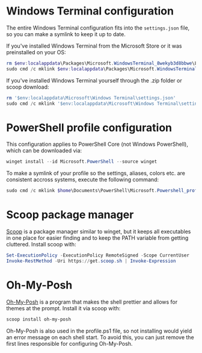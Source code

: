 # Windows Terminal configuration

The entire Windows Terminal configuration fits into the `settings.json` file, so you can make a symlink to keep it up to date.

If you've installed Windows Terminal from the Microsoft Store or it was preinstalled on your OS:
```powershell
rm $env:localappdata\Packages\Microsoft.WindowsTerminal_8wekyb3d8bbwe\LocalState\settings.json
sudo cmd /c mklink $env:localappdata\Packages\Microsoft.WindowsTerminal_8wekyb3d8bbwe\LocalState\settings.json (Resolve-Path .\settings.json).Path
```

If you've installed Windows Terminal yourself through the .zip folder or scoop download:
```powershell
rm '$env:localappdata\Microsoft\Windows Terminal\settings.json'
sudo cmd /c mklink '$env:localappdata\Microsoft\Windows Terminal\settings.json' (Resolve-Path .\settings.json).Path
```

# PowerShell profile configuration

This configuration applies to PowerShell Core (not Windows PowerShell), which can be downloaded via:
```powershell
winget install --id Microsoft.PowerShell --source winget
```

To make a symlink of your profile so the settings, aliases, colors etc. are consistent accross systems, execute the following command:
```powershell
sudo cmd /c mklink $home\Documents\PowerShell\Microsoft.Powershell_profile.ps1 .\profile.ps1
```

# Scoop package manager

[Scoop](scoop.sh) is a package manager similar to winget, but it keeps all executables in one place for easier finding and to keep the PATH variable from getting cluttered.
Install scoop with:
```powershell
Set-ExecutionPolicy -ExecutionPolicy RemoteSigned -Scope CurrentUser
Invoke-RestMethod -Uri https://get.scoop.sh | Invoke-Expression
```

# Oh-My-Posh

[Oh-My-Posh](ohmyposh.dev) is a program that makes the shell prettier and allows for themes at the prompt.
Install it via scoop with:
```powershell
scoop install oh-my-posh
```

Oh-My-Posh is also used in the profile.ps1 file, so not installing would yield an error message on each shell start. To avoid this, you can just remove the first lines responsible for configuring Oh-My-Posh.

